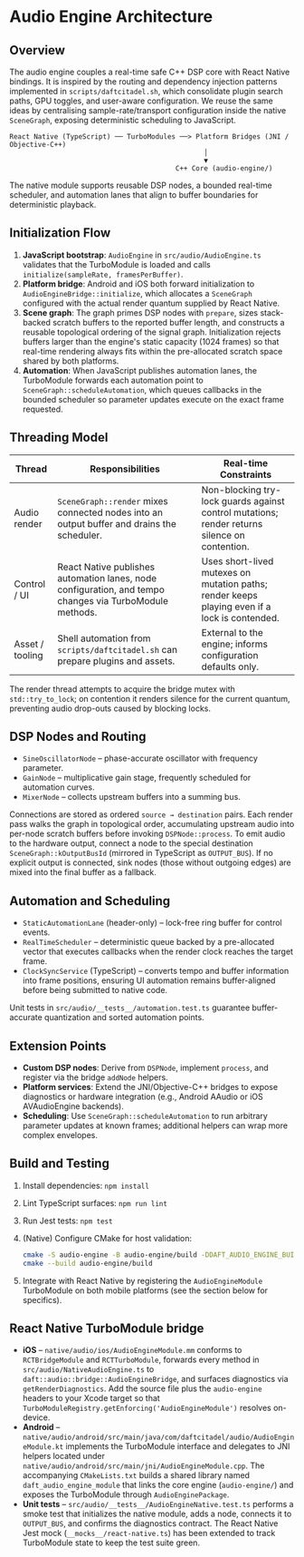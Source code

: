 # Audio Engine Architecture

## Overview

The audio engine couples a real-time safe C++ DSP core with React Native bindings. It is
inspired by the routing and dependency injection patterns implemented in
`scripts/daftcitadel.sh`, which consolidate plugin search paths, GPU toggles, and user-aware
configuration. We reuse the same ideas by centralising sample-rate/transport configuration
inside the native `SceneGraph`, exposing deterministic scheduling to JavaScript.

```text
React Native (TypeScript) ── TurboModules ──> Platform Bridges (JNI / Objective-C++)
                                                │
                                                ▼
                                         C++ Core (audio-engine/)
```

The native module supports reusable DSP nodes, a bounded real-time scheduler, and automation
lanes that align to buffer boundaries for deterministic playback.

## Initialization Flow

1. **JavaScript bootstrap**: `AudioEngine` in `src/audio/AudioEngine.ts` validates that the
   TurboModule is loaded and calls `initialize(sampleRate, framesPerBuffer)`.
2. **Platform bridge**: Android and iOS both forward initialization to
   `AudioEngineBridge::initialize`, which allocates a `SceneGraph` configured with the actual
   render quantum supplied by React Native.
3. **Scene graph**: The graph primes DSP nodes with `prepare`, sizes stack-backed scratch
   buffers to the reported buffer length, and constructs a reusable topological ordering of the
   signal graph.
   Initialization rejects buffers larger than the engine's static capacity (1024 frames) so that
   real-time rendering always fits within the pre-allocated scratch space shared by both
   platforms.
4. **Automation**: When JavaScript publishes automation lanes, the TurboModule forwards each
   automation point to `SceneGraph::scheduleAutomation`, which queues callbacks in the bounded
   scheduler so parameter updates execute on the exact frame requested.

## Threading Model

| Thread          | Responsibilities                                                                                        | Real-time Constraints                                                                         |
| --------------- | ------------------------------------------------------------------------------------------------------- | --------------------------------------------------------------------------------------------- |
| Audio render    | `SceneGraph::render` mixes connected nodes into an output buffer and drains the scheduler.              | Non-blocking try-lock guards against control mutations; render returns silence on contention. |
| Control / UI    | React Native publishes automation lanes, node configuration, and tempo changes via TurboModule methods. | Uses short-lived mutexes on mutation paths; render keeps playing even if a lock is contended. |
| Asset / tooling | Shell automation from `scripts/daftcitadel.sh` can prepare plugins and assets.                          | External to the engine; informs configuration defaults only.                                  |

The render thread attempts to acquire the bridge mutex with `std::try_to_lock`; on contention it
renders silence for the current quantum, preventing audio drop-outs caused by blocking locks.

## DSP Nodes and Routing

- `SineOscillatorNode` – phase-accurate oscillator with frequency parameter.
- `GainNode` – multiplicative gain stage, frequently scheduled for automation curves.
- `MixerNode` – collects upstream buffers into a summing bus.

Connections are stored as ordered `source → destination` pairs. Each render pass walks the
graph in topological order, accumulating upstream audio into per-node scratch buffers before
invoking `DSPNode::process`. To emit audio to the hardware output, connect a node to the
special destination `SceneGraph::kOutputBusId` (mirrored in TypeScript as `OUTPUT_BUS`). If no
explicit output is connected, sink nodes (those without outgoing edges) are mixed into the
final buffer as a fallback.

## Automation and Scheduling

- `StaticAutomationLane` (header-only) – lock-free ring buffer for control events.
- `RealTimeScheduler` – deterministic queue backed by a pre-allocated vector that executes
  callbacks when the render clock reaches the target frame.
- `ClockSyncService` (TypeScript) – converts tempo and buffer information into frame
  positions, ensuring UI automation remains buffer-aligned before being submitted to native
  code.

Unit tests in `src/audio/__tests__/automation.test.ts` guarantee buffer-accurate quantization
and sorted automation points.

## Extension Points

- **Custom DSP nodes**: Derive from `DSPNode`, implement `process`, and register via the
  bridge `addNode` helpers.
- **Platform services**: Extend the JNI/Objective-C++ bridges to expose diagnostics or
  hardware integration (e.g., Android AAudio or iOS AVAudioEngine backends).
- **Scheduling**: Use `SceneGraph::scheduleAutomation` to run arbitrary parameter updates at
  known frames; additional helpers can wrap more complex envelopes.

## Build and Testing

1. Install dependencies: `npm install`
2. Lint TypeScript surfaces: `npm run lint`
3. Run Jest tests: `npm test`
4. (Native) Configure CMake for host validation:

   ```bash
   cmake -S audio-engine -B audio-engine/build -DDAFT_AUDIO_ENGINE_BUILD_TESTS=ON
   cmake --build audio-engine/build
   ```

5. Integrate with React Native by registering the `AudioEngineModule` TurboModule on both
   mobile platforms (see the section below for specifics).

## React Native TurboModule bridge

- **iOS** – `native/audio/ios/AudioEngineModule.mm` conforms to `RCTBridgeModule` and
  `RCTTurboModule`, forwards every method in `src/audio/NativeAudioEngine.ts` to
  `daft::audio::bridge::AudioEngineBridge`, and surfaces diagnostics via `getRenderDiagnostics`.
  Add the source file plus the `audio-engine` headers to your Xcode target so that
  `TurboModuleRegistry.getEnforcing('AudioEngineModule')` resolves on-device.
- **Android** – `native/audio/android/src/main/java/com/daftcitadel/audio/AudioEngineModule.kt`
  implements the TurboModule interface and delegates to JNI helpers located under
  `native/audio/android/src/main/jni/AudioEngineModule.cpp`. The accompanying
  `CMakeLists.txt` builds a shared library named `daft_audio_engine_module` that links the
  core engine (`audio-engine/`) and exposes the TurboModule through
  `AudioEnginePackage`.
- **Unit tests** – `src/audio/__tests__/AudioEngineNative.test.ts` performs a smoke test that
  initializes the native module, adds a node, connects it to `OUTPUT_BUS`, and confirms the
  diagnostics contract. The React Native Jest mock (`__mocks__/react-native.ts`) has been
  extended to track TurboModule state to keep the test suite green.
